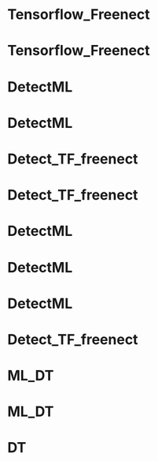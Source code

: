 # Tensorflow_Freenect
# Tensorflow_Freenect
# DetectML
# DetectML
# Detect_TF_freenect
# Detect_TF_freenect
# DetectML
# DetectML
# DetectML
# Detect_TF_freenect
# ML_DT
# ML_DT
# DT
